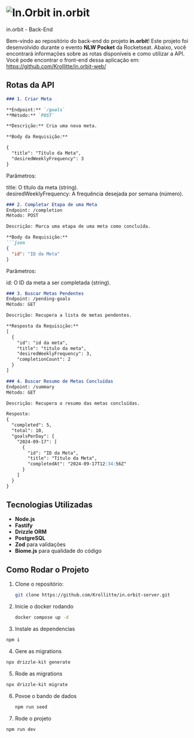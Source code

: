 # ![In.Orbit](https://github.com/user-attachments/assets/8f568834-a9de-47a9-b408-c2021ec5aad5)  in.orbit
 in.orbit - Back-End

Bem-vindo ao repositório do back-end do projeto **in.orbit**! Este projeto foi desenvolvido durante o evento **NLW Pocket** da Rocketseat. Abaixo, você encontrará informações sobre as rotas disponíveis e como utilizar a API.
Você pode encontrar o front-end dessa aplicação em: https://github.com/Krollitte/in.orbit-web/
## Rotas da API

```markdown
### 1. Criar Meta

**Endpoint:** `/goals`  
**Método:** `POST`

**Descrição:** Cria uma nova meta.

**Body da Requisição:**

{
  "title": "Título da Meta",
  "desiredWeeklyFrequency": 3
}
```
Parâmetros:

title: O título da meta (string).<br/>
desiredWeeklyFrequency: A frequência desejada por semana (número).

```markdown
### 2. Completar Etapa de uma Meta
Endpoint: /completion
Método: POST

Descrição: Marca uma etapa de uma meta como concluída.

**Body da Requisição:**
```json
{
  "id": "ID da Meta"
}
```
Parâmetros:

id: O ID da meta a ser completada (string).

```markdown
### 3. Buscar Metas Pendentes
Endpoint: /pending-goals
Método: GET

Descrição: Recupera a lista de metas pendentes.

**Resposta da Requisição:**
[
  {
    "id": "id da meta",
    "title": "titulo da meta",
    "desiredWeeklyFrequency": 3,
    "completionCount": 2
  }
]
```

```markdown
### 4. Buscar Resumo de Metas Concluídas
Endpoint: /summary
Método: GET

Descrição: Recupera o resumo das metas concluídas.

Resposta:
{
  "completed": 5,
  "total": 10,
  "goalsPerDay": {
    "2024-09-17": [
      {
        "id": "ID da Meta",
        "title": "Título da Meta",
        "completedAt": "2024-09-17T12:34:56Z"
      }
    ]
  }
}
```

## Tecnologias Utilizadas

- **Node.js**
- **Fastify**
- **Drizzle ORM**
- **PostgreSQL**
- **Zod** para validações
- **Biome.js** para qualidade do código

## Como Rodar o Projeto

1. Clone o repositório:
   ```bash
   git clone https://github.com/Krollitte/in.orbit-server.git
   ```
2. Inicie o docker rodando
   ```bash
   docker compose up -d 
   ```
3. Instale as dependencias
  ```bash
  npm i
  ```
4. Gere as migrations
  ```bash
  npx drizzle-kit generate   
  ```

5. Rode as migrations
  ```bash
  npx drizzle-kit migrate   
  ```

6. Povoe o bando de dados
   ```bash
   npm run seed  
   ```

6. Rode o projeto
  ```bash
  npm run dev  
  ```


